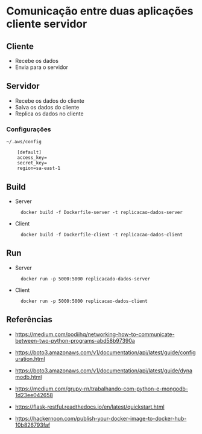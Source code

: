 # Comunicação entre duas aplicações cliente servidor 

## Cliente
 - Recebe os dados
 - Envia para o servidor
 
## Servidor
 - Recebe os dados do cliente
 - Salva os dados do cliente 
 - Replica os dados no cliente

### Configurações
    
    ~/.aws/config

        [default]
        access_key=
        secret_key=
        region=sa-east-1

## Build

* Server

        docker build -f Dockerfile-server -t replicacao-dados-server
 
* Client
        
        docker build -f Dockerfile-client -t replicacao-dados-client

## Run

* Server
        
        docker run -p 5000:5000 replicacado-dados-server
    
* Client
        
        docker run -p 5000:5000 replicacao-dados-client
    
 
## Referências

- https://medium.com/podiihq/networking-how-to-communicate-between-two-python-programs-abd58b97390a

- https://boto3.amazonaws.com/v1/documentation/api/latest/guide/configuration.html

- https://boto3.amazonaws.com/v1/documentation/api/latest/guide/dynamodb.html

- https://medium.com/grupy-rn/trabalhando-com-python-e-mongodb-1d23ee042658

- https://flask-restful.readthedocs.io/en/latest/quickstart.html

- https://hackernoon.com/publish-your-docker-image-to-docker-hub-10b826793faf